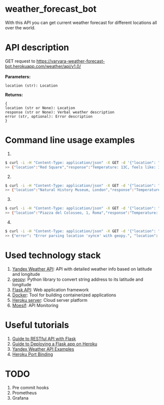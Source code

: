 # weather_forecast_bot

With this API you can get current weather forecast for different locations all over the world.

# API description

GET request to https://varvara-weather-forecast-bot.herokuapp.com/weather/api/v1.0/
<br>
<br>
**Parameters:**
```
location (str): Location
```
**Returns:**
```
{
location (str or None): Location
response (str or None): Verbal weather description
error (str, optional): Error description
}
```

# Command line usage examples

1.

```bash
$ curl -i -H "Content-Type: application/json" -X GET -d '{"location": "Red Square"}' https://varvara-weather-forecast-bot.herokuapp.com/weather/api/v1.0/
>> {"location":"Red Square","response":"Temperature: 13C, feels like: 12C, rain."}
```

2.

```bash
$ curl -i -H "Content-Type: application/json" -X GET -d '{"location": "Natural History Museum, London"}' https://varvara-weather-forecast-bot.herokuapp.com/weather/api/v1.0/
>> {"location":"Natural History Museum, London","response":"Temperature: 20C, feels like: 21C, cloudy."}
```

3.

```bash
$ curl -i -H "Content-Type: application/json" -X GET -d '{"location": "Piazza del Colosseo, 1, Roma"}' https://varvara-weather-forecast-bot.herokuapp.com/weather/api/v1.0/
>> {"location":"Piazza del Colosseo, 1, Roma","response":"Temperature: 26C, feels like: 28C, clear."}
```

4.

```bash
$ curl -i -H "Content-Type: application/json" -X GET -d '{"location": "хупся"}' https://varvara-weather-forecast-bot.herokuapp.com/weather/api/v1.0/
>> {"error": "Error parsing location 'хупся' with geopy.", "location": "хупся", "response": null}
```

# Used technology stack

1. [Yandex Weather API](https://yandex.ru/dev/weather/): API with detailed weather info based on latitude and longitude
2. [geopy](https://geopy.readthedocs.io/en/stable/): Python library to convert string address to its latitude and longitude
3. [Flask API](https://flask.palletsprojects.com/en/1.1.x/): Web application framework
4. [Docker](https://www.docker.com/): Tool for building containerized applications
5. [Heroku server](https://www.heroku.com/): Cloud server platform
6. [Moesif](https://www.moesif.com/): API Monitoring

# Useful tutorials

1. [Guide to RESTful API with Flask](https://blog.miguelgrinberg.com/post/designing-a-restful-api-with-python-and-flask)
2. [Guide to Deploying a Flask app on Heroku](https://kaushalvivek.github.io/2020-3-30-heroku-flask/)
3. [Yandex Weather API Examples](https://sprut.ai/client/blog/1165)
4. [Heroku Port Binding](https://medium.com/@ksashok/containerise-your-python-flask-using-docker-and-deploy-it-onto-heroku-a0b48d025e43)

# TODO

1. Pre commit hooks 
2. Prometheus
3. Grafana
